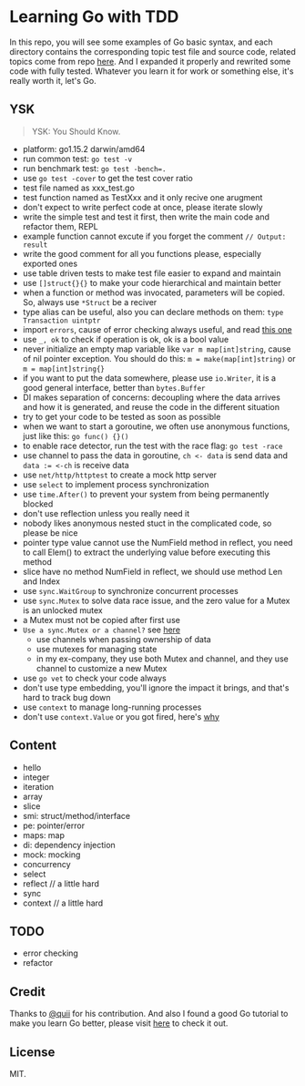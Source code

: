 # Learning Go with TDD

In this repo, you will see some examples of Go basic syntax, and each directory contains the corresponding topic test file and source code, related topics come from repo [here](https://github.com/quii/learn-go-with-tests). And I expanded it properly and rewrited some code with fully tested. Whatever you learn it for work or something else, it's really worth it, let's Go.

## YSK

> YSK: You Should Know.

- platform: go1.15.2 darwin/amd64
- run common test: `go test -v`
- run benchmark test: `go test -bench=.`
- use `go test -cover` to get the test cover ratio
- test file named as xxx_test.go
- test function named as TestXxx and it only recive one arugment
- don't expect to write perfect code at once, please iterate slowly
- write the simple test and test it first, then write the main code and refactor them, REPL
- example function cannot excute if you forget the comment `// Output: result`
- write the good comment for all you functions please, especially exported ones
- use table driven tests to make test file easier to expand and maintain
- use `[]struct{}{}` to make your code hierarchical and maintain better
- when a function or method was invocated, parameters will be copied. So, always use `*Struct` be a reciver 
- type alias can be useful, also you can declare methods on them: `type Transaction uintptr`
- import `errors`, cause of error checking always useful, and read [this one](https://dave.cheney.net/2016/04/27/dont-just-check-errors-handle-them-gracefully)
- use `_, ok` to check if operation is ok, ok is a bool value
- never initialize an empty map variable like `var m map[int]string`, cause of nil pointer exception. You should do this: `m = make(map[int]string)` or `m = map[int]string{}`
- if you want to put the data somewhere, please use `io.Writer`, it is a good general interface, better than `bytes.Buffer`
- DI makes separation of concerns: decoupling where the data arrives and how it is generated, and reuse the code in the different situation
- try to get your code to be tested as soon as possible
- when we want to start a goroutine, we often use anonymous functions, just like this: `go func() {}()`
- to enable race detector, run the test with the race flag: `go test -race` 
- use channel to pass the data in goroutine, `ch <- data` is send data and `data := <-ch` is receive data
- use `net/http/httptest` to create a mock http server
- use `select` to implement process synchronization
- use `time.After()` to prevent your system from being permanently blocked
- don't use reflection unless you really need it
- nobody likes anonymous nested stuct in the complicated code, so please be nice
- pointer type value cannot use the NumField method in reflect, you need to call Elem() to extract the underlying value before executing this method
- slice have no method NumField in reflect, we should use method Len and Index 
- use `sync.WaitGroup` to synchronize concurrent processes
- use `sync.Mutex` to solve data race issue, and the zero value for a Mutex is an unlocked mutex
- a Mutex must not be copied after first use
- `Use a sync.Mutex or a channel?` see [here](https://github.com/golang/go/wiki/MutexOrChannel)
    - use channels when passing ownership of data 
    - use mutexes for managing state
    - in my ex-company, they use both Mutex and channel, and they use channel to customize a new Mutex
- use `go vet` to check your code always
- don't use type embedding, you'll ignore the impact it brings, and that's hard to track bug down
- use `context` to manage long-running processes
- don't use `context.Value` or you got fired, here's [why](https://faiface.github.io/post/context-should-go-away-go2/)


## Content

- hello
- integer
- iteration
- array
- slice
- smi: struct/method/interface
- pe: pointer/error
- maps: map
- di: dependency injection
- mock: mocking
- concurrency
- select
- reflect // a little hard
- sync
- context // a little hard


## TODO

- error checking
- refactor 


## Credit

Thanks to [@quii](https://github.com/quii) for his contribution. And also I found a good Go tutorial to make you learn Go better, please visit [here](https://golangbot.com/learn-golang-series/) to check it out.

## License

MIT.
